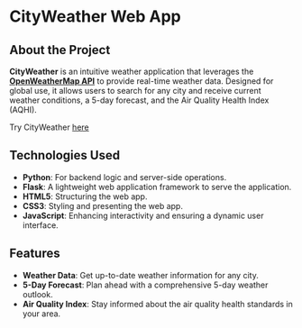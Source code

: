 # CityWeather Web App

## About the Project
**CityWeather** is an intuitive weather application that leverages the **[OpenWeatherMap API](https://openweathermap.org/api)** to provide real-time weather data. Designed for global use, it allows users to search for any city and receive current weather conditions, a 5-day forecast, and the Air Quality Health Index (AQHI).

Try CityWeather [here](https://city-weather-app-virid.vercel.app/)

## Technologies Used
- **Python**: For backend logic and server-side operations.
- **Flask**: A lightweight web application framework to serve the application.
- **HTML5**: Structuring the web app.
- **CSS3**: Styling and presenting the web app.
- **JavaScript**: Enhancing interactivity and ensuring a dynamic user interface.

## Features
- **Weather Data**: Get up-to-date weather information for any city.
- **5-Day Forecast**: Plan ahead with a comprehensive 5-day weather outlook.
- **Air Quality Index**: Stay informed about the air quality health standards in your area.





